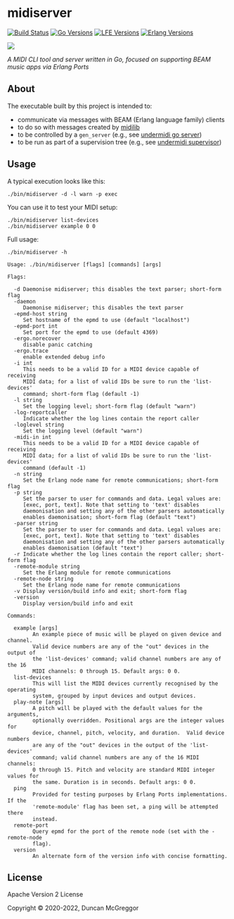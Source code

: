 # midiserver

[![Build Status][gh-actions-badge]][gh-actions]
[![Go Versions][go badge]][go]
[![LFE Versions][lfe badge]][lfe]
[![Erlang Versions][erlang badge]][erlang]

[![][logo]][logo-large]

*A MIDI CLI tool and server written in Go, focused on supporting BEAM music apps via Erlang Ports*

## About

The executable built by this project is intended to:

* communicate via messages with BEAM (Erlang language family) clients
* to do so with messages created by [midilib](https://github.com/erlsci/midilib)
* to be controlled by a `gen_server` (e.g., see [undermidi go server](https://github.com/ut-proj/undermidi/blob/release/0.2.x/src/undermidi/supervisor.lfe))
* to be run as part of a supervision tree (e.g., see [undermidi supervisor](https://github.com/ut-proj/undermidi))

## Usage

A typical execution looks like this:

```shell
./bin/midiserver -d -l warn -p exec
```

You can use it to test your MIDI setup:

```shell
./bin/midiserver list-devices
./bin/midiserver example 0 0
```

Full usage:

```shell
./bin/midiserver -h
```

```text
Usage: ./bin/midiserver [flags] [commands] [args]

Flags:

  -d Daemonise midiserver; this disables the text parser; short-form flag
  -daemon
     Daemonise midiserver; this disables the text parser
  -epmd-host string
     Set hostname of the epmd to use (default "localhost")
  -epmd-port int
     Set port for the epmd to use (default 4369)
  -ergo.norecover
     disable panic catching
  -ergo.trace
     enable extended debug info
  -i int
     This needs to be a valid ID for a MIDI device capable of receiving
     MIDI data; for a list of valid IDs be sure to run the 'list-devices'
     command; short-form flag (default -1)
  -l string
     Set the logging level; short-form flag (default "warn")
  -log-reportcaller
     Indicate whether the log lines contain the report caller
  -loglevel string
     Set the logging level (default "warn")
  -midi-in int
     This needs to be a valid ID for a MIDI device capable of receiving
     MIDI data; for a list of valid IDs be sure to run the 'list-devices'
     command (default -1)
  -n string
     Set the Erlang node name for remote communications; short-form flag
  -p string
     Set the parser to user for commands and data. Legal values are:
     [exec, port, text]. Note that setting to 'text' disables
     daemonisation and setting any of the other parsers automatically
     enables daemonisation; short-form flag (default "text")
  -parser string
     Set the parser to user for commands and data. Legal values are:
     [exec, port, text]. Note that setting to 'text' disables
     daemonisation and setting any of the other parsers automatically
     enables daemonisation (default "text")
  -r Indicate whether the log lines contain the report caller; short-form flag
  -remote-module string
     Set the Erlang module for remote communications
  -remote-node string
     Set the Erlang node name for remote communications
  -v Display version/build info and exit; short-form flag
  -version
     Display version/build info and exit

Commands:

  example [args]
        An example piece of music will be played on given device and channel.
        Valid device numbers are any of the "out" devices in the output of
        the 'list-devices' command; valid channel numbers are any of the 16
        MIDI channels: 0 through 15. Default args: 0 0.
  list-devices
        This will list the MIDI devices currently recognised by the operating
        system, grouped by input devices and output devices.
  play-note [args]
        A pitch will be played with the default values for the arguments,
        optionally overridden. Positional args are the integer values for
        device, channel, pitch, velocity, and duration.  Valid device numbers
        are any of the "out" devices in the output of the 'list-devices'
        command; valid channel numbers are any of the 16 MIDI channels:
        0 through 15. Pitch and velocity are standard MIDI integer values for
        the same. Duration is in seconds. Default args: 0 0.
  ping
        Provided for testing purposes by Erlang Ports implementations. If the
        'remote-module' flag has been set, a ping will be attempted there
        instead.
  remote-port
        Query epmd for the port of the remote node (set with the -remote-node
        flag).
  version
        An alternate form of the version info with concise formatting.
```

## License

Apache Version 2 License

Copyright © 2020-2022, Duncan McGreggor

[//]: ---Named-Links---

[logo]: assets/images/logo-v1-x250.png
[logo-large]: assets/images/logo-v1-x1000.png
[gh-actions-badge]: https://github.com/ut-proj/midiserver/workflows/ci%2Fcd/badge.svg
[gh-actions]: https://github.com/ut-proj/midiserver/actions
[go]: https://golang.org/
[go badge]: https://img.shields.io/badge/go-1.16-blue.svg
[lfe]: https://github.com/lfe/lfe
[lfe badge]: https://img.shields.io/badge/lfe-2.0-blue.svg
[erlang badge]: https://img.shields.io/badge/erlang-21%20to%2024-blue.svg
[erlang]: https://github.com/ut-proj/midiserver/blob/master/.github/workflows/cicd.yml

